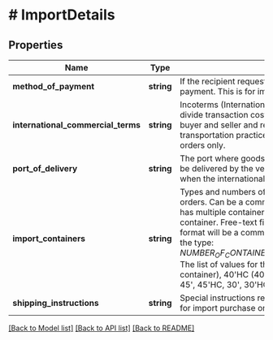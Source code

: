 # # ImportDetails

## Properties

Name | Type | Description | Notes
------------ | ------------- | ------------- | -------------
**method_of_payment** | **string** | If the recipient requests, contains the shipment method of payment. This is for import PO&#39;s only. | [optional]
**international_commercial_terms** | **string** | Incoterms (International Commercial Terms) are used to divide transaction costs and responsibilities between buyer and seller and reflect state-of-the-art transportation practices. This is for import purchase orders only. | [optional]
**port_of_delivery** | **string** | The port where goods on an import purchase order must be delivered by the vendor. This should only be specified when the internationalCommercialTerms is FOB. | [optional]
**import_containers** | **string** | Types and numbers of container(s) for import purchase orders. Can be a comma-separated list if the shipment has multiple containers. HC signifies a high-capacity container. Free-text field, limited to 64 characters. The format will be a comma-delimited list containing values of the type: $NUMBER_OF_CONTAINERS_OF_THIS_TYPE-$CONTAINER_TYPE. The list of values for the container type is: 40&#39;(40-foot container), 40&#39;HC (40-foot high-capacity container), 45&#39;, 45&#39;HC, 30&#39;, 30&#39;HC, 20&#39;, 20&#39;HC. | [optional]
**shipping_instructions** | **string** | Special instructions regarding the shipment. This field is for import purchase orders. | [optional]

[[Back to Model list]](../../README.md#models) [[Back to API list]](../../README.md#endpoints) [[Back to README]](../../README.md)
